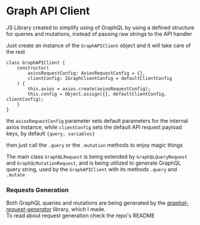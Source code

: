 # Graph API Client
JS Library created to simplify using of GraphQL by using a defined structure for queries and mutations, instead of passing raw strings to the API handler

Just create an instance of the `GraphAPIClient` object and it will take care of the rest

```
class GraphAPIClient {
    constructor(
        axiosRequestConfig: AxiosRequestConfig = {}, 
        clientConfig: IGraphClientConfig = defaultClientConfig
    ) {
        this.axios = axios.create(axiosRequestConfig);
        this.config = Object.assign({}, defaultClientConfig, clientConfig);
    }
}
```

the `axiosRequestConfig` parameter sets default parameters for the internal axios instance, while `clientConfig` sets the default API request payload keys, by default `{query, variables}`


then just call the `.query` or the `.mutation` methods to enjoy magic things

The main class `GraphQLRequest` is being extended by `GraphQLQueryRequest` and `GraphQLMutationRequest`, and is being utilized to generate GraphQL query string,
used by the `GraphAPIClient` with its methods `.query` and `.mutate`

### Requests Generation

Both GraphQL queries and mutations are being generated by the [*graphql-request-generator*](https://github.com/CapitanFindusFI/graphql-request-generator)
library, which I made.  
To read about request generation check the repo's README
